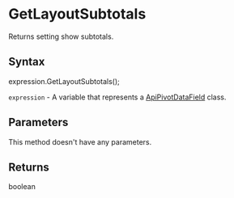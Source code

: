 # GetLayoutSubtotals

Returns setting show subtotals.

## Syntax

expression.GetLayoutSubtotals();

`expression` - A variable that represents a [ApiPivotDataField](../ApiPivotDataField.md) class.

## Parameters

This method doesn't have any parameters.

## Returns

boolean
